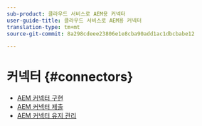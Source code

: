 ```yaml
---
sub-product: 클라우드 서비스로 AEM용 커넥터
user-guide-title: 클라우드 서비스로 AEM용 커넥터
translation-type: tm+mt
source-git-commit: 8a298cdeee23806e1e8cba90add1ac1dbcbabe12

---
```



# 커넥터 {#connectors}

+ [AEM 커넥터 구현](implement.md)
+ [AEM 커넥터 제출](submit.md)
+ [AEM 커넥터 유지 관리](maintain.md)
